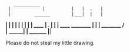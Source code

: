 
       __________
     |            |          |   |  .   |
     |         ______        |___|  |   |
 ____|        |      |       |   |  |   |
|             | ____ |                  .
|    |            | ____                 ________
|    |                  |    ________  /          \
|____ __________________|   | _______ |____________|



Please do not steal my little drawing. 
